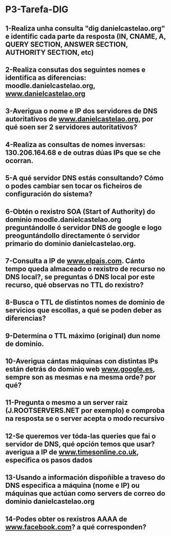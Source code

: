 # P3-Tarefa-DIG
## 1-Realiza unha consulta "dig danielcastelao.org" e identific cada parte da resposta (IN, CNAME, A, QUERY SECTION, ANSWER SECTION, AUTHORITY SECTION, etc)

## 2-Realiza consutas dos seguintes nomes e identifica as diferencias: moodle.danielcastelao.org, www.danielcastelao.org  

## 3-Averigua o nome e IP dos servidores de DNS autoritativos de www.danielcastelao.org, por qué soen ser 2 servidores autoritativos?

## 4-Realiza as consultas de nomes inversas: 130.206.164.68 e de outras dúas IPs que se che ocorran.

## 5-A qué servidor DNS estás consultando? Cómo o podes cambiar sen tocar os ficheiros de configuración do sistema?

## 6-Obtén o rexistro SOA (Start of Authority) do dominio  moodle.danielcastelao.org preguntándolle ó servidor DNS de google e logo preoguntándollo directamente ó servidor primario do dominio danielcastelao.org. 

## 7-Consulta a IP de www.elpais.com. Cánto tempo queda almaceado o rexistro de recurso no DNS local?, se preguntas ó DNS local por este recurso, qué observas no TTL do rexistro?

## 8-Busca o TTL de distintos nomes de dominio de servicios que escollas, a qué se poden deber as diferencias?

## 9-Determina o TTL máximo (original) dun nome de dominio.

## 10-Averigua cántas máquinas con distintas IPs están detrás do dominio web www.google.es, sempre son as mesmas e na mesma orde? por qué?

## 11-Pregunta o mesmo a un server raiz (J.ROOTSERVERS.NET por exemplo) e comproba na resposta se o server acepta o modo recursivo

## 12-Se queremos ver tóda-las queries que fai o servidor de DNS, qué opción temos que usar? averigua a IP de www.timesonline.co.uk, especifica os pasos dados

## 13-Usando a información dispoñible a traveso do DNS especifica a máquina (nome e IP) ou máquinas que actúan como servers de correo do dominio danielcastelao.org

## 14-Podes obter os rexistros AAAA de www.facebook.com? a qué corresponden?